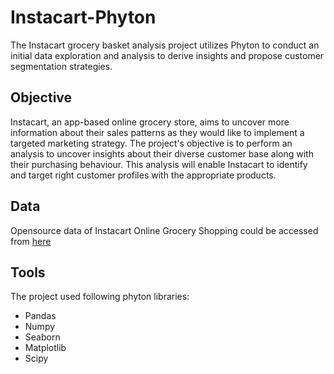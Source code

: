 # Instacart-Phyton
The Instacart grocery basket analysis project utilizes Phyton to conduct an initial data exploration and analysis to derive insights and propose customer segmentation strategies.

## Objective
Instacart, an app-based online grocery store, aims to uncover more information about their sales patterns as they would like to implement
a targeted marketing strategy. The project's objective is to perform an analysis to uncover insights about their diverse customer base along with their purchasing behaviour. This analysis will enable Instacart to identify and target right customer profiles with the appropriate products.

## Data
Opensource data of Instacart Online Grocery Shopping could be accessed from [here](https://www.kaggle.com/datasets/psparks/instacart-market-basket-analysis)

## Tools
The project used following phyton libraries:
- Pandas
- Numpy
- Seaborn
- Matplotlib
- Scipy
